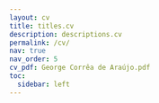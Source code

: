 ```yaml
---
layout: cv
title: titles.cv
description: descriptions.cv
permalink: /cv/
nav: true
nav_order: 5
cv_pdf: George Corrêa de Araújo.pdf
toc:
  sidebar: left
---
```


